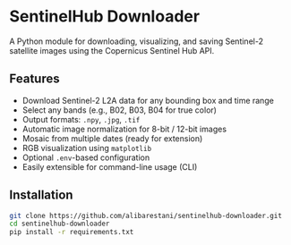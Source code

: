 # SentinelHub Downloader

A Python module for downloading, visualizing, and saving Sentinel-2 satellite images using the Copernicus Sentinel Hub API.

##  Features

- Download Sentinel-2 L2A data for any bounding box and time range
- Select any bands (e.g., B02, B03, B04 for true color)
- Output formats: `.npy`, `.jpg`, `.tif`
- Automatic image normalization for 8-bit / 12-bit images
- Mosaic from multiple dates (ready for extension)
- RGB visualization using `matplotlib`
- Optional `.env`-based configuration
- Easily extensible for command-line usage (CLI)

##  Installation

```bash
git clone https://github.com/alibarestani/sentinelhub-downloader.git
cd sentinelhub-downloader
pip install -r requirements.txt
